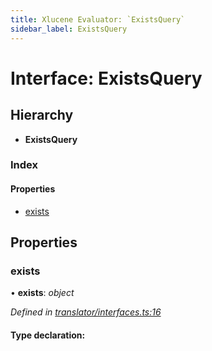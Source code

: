 ```yaml
---
title: Xlucene Evaluator: `ExistsQuery`
sidebar_label: ExistsQuery
---
```


# Interface: ExistsQuery

## Hierarchy

* **ExistsQuery**

### Index

#### Properties

* [exists](existsquery.md#exists)

## Properties

###  exists

• **exists**: *object*

*Defined in [translator/interfaces.ts:16](https://github.com/terascope/teraslice/blob/a3992c27/packages/xlucene-evaluator/src/translator/interfaces.ts#L16)*

#### Type declaration:

